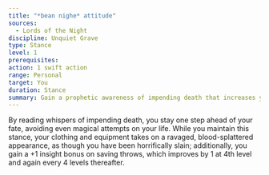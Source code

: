 ```yaml
---
title: "*bean nighe* attitude"
sources:
  - Lords of the Night
discipline: Unquiet Grave
type: Stance
level: 1
prerequisites:
action: 1 swift action
range: Personal
target: You
duration: Stance
summary: Gain a prophetic awareness of impending death that increases your saving throws.
---
```


By reading whispers of impending death, you stay one step ahead of your fate, avoiding even magical attempts on your life. While you maintain this stance, your clothing and equipment takes on a ravaged, blood-splattered appearance, as though you have been horrifically slain; additionally, you gain a +1 insight bonus on saving throws, which improves by 1 at 4th level and again every 4 levels thereafter.
